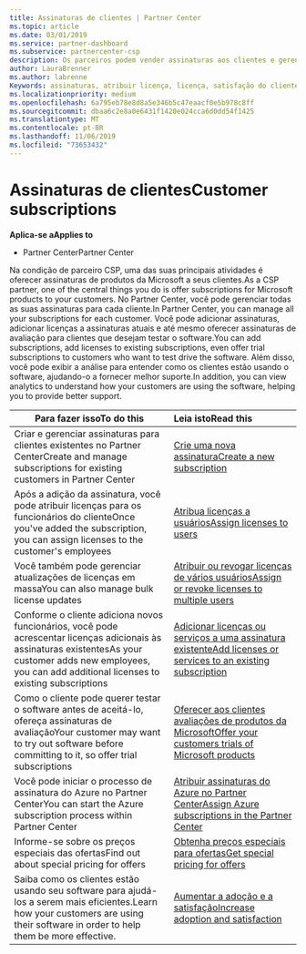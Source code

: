 ```yaml
---
title: Assinaturas de clientes | Partner Center
ms.topic: article
ms.date: 03/01/2019
ms.service: partner-dashboard
ms.subservice: partnercenter-csp
description: Os parceiros podem vender assinaturas aos clientes e gerenciá-las por meio do Partner Center.
author: LauraBrenner
ms.author: labrenne
Keywords: assinaturas, atribuir licença, licença, satisfação do cliente, assinaturas do Azure
ms.localizationpriority: medium
ms.openlocfilehash: 6a795eb78e8d8a5e346b5c47eaacf0e5b978c8ff
ms.sourcegitcommit: dbaa6c2e8a0e6431f1420e024cca6d0dd54f1425
ms.translationtype: MT
ms.contentlocale: pt-BR
ms.lasthandoff: 11/06/2019
ms.locfileid: "73653432"
---
```

# <a name="customer-subscriptions"></a><span data-ttu-id="02876-104">Assinaturas de clientes</span><span class="sxs-lookup"><span data-stu-id="02876-104">Customer subscriptions</span></span>

<span data-ttu-id="02876-105">**Aplica-se a**</span><span class="sxs-lookup"><span data-stu-id="02876-105">**Applies to**</span></span>

-  <span data-ttu-id="02876-106">Partner Center</span><span class="sxs-lookup"><span data-stu-id="02876-106">Partner Center</span></span>

<span data-ttu-id="02876-107">Na condição de parceiro CSP, uma das suas principais atividades é oferecer assinaturas de produtos da Microsoft a seus clientes.</span><span class="sxs-lookup"><span data-stu-id="02876-107">As a CSP partner, one of the central things you do is offer subscriptions for Microsoft products to your customers.</span></span> <span data-ttu-id="02876-108">No Partner Center, você pode gerenciar todas as suas assinaturas para cada cliente.</span><span class="sxs-lookup"><span data-stu-id="02876-108">In Partner Center, you can manage all your subscriptions for each customer.</span></span> <span data-ttu-id="02876-109">Você pode adicionar assinaturas, adicionar licenças a assinaturas atuais e até mesmo oferecer assinaturas de avaliação para clientes que desejam testar o software.</span><span class="sxs-lookup"><span data-stu-id="02876-109">You can add subscriptions, add licenses to existing subscriptions, even offer trial subscriptions to customers who want to test drive the software.</span></span> <span data-ttu-id="02876-110">Além disso, você pode exibir a análise para entender como os clientes estão usando o software, ajudando-o a fornecer melhor suporte.</span><span class="sxs-lookup"><span data-stu-id="02876-110">In addition, you can view analytics to understand how your customers are using the software, helping you to provide better support.</span></span>

|<span data-ttu-id="02876-111">**Para fazer isso**</span><span class="sxs-lookup"><span data-stu-id="02876-111">**To do this**</span></span>   |<span data-ttu-id="02876-112">**Leia isto**</span><span class="sxs-lookup"><span data-stu-id="02876-112">**Read this**</span></span>   |
|----------------------|:----------------------|
|<span data-ttu-id="02876-113">Criar e gerenciar assinaturas para clientes existentes no Partner Center</span><span class="sxs-lookup"><span data-stu-id="02876-113">Create and manage subscriptions for existing customers in Partner Center</span></span>|[<span data-ttu-id="02876-114">Crie uma nova assinatura</span><span class="sxs-lookup"><span data-stu-id="02876-114">Create a new subscription</span></span>](create-a-new-subscription.md)|
|<span data-ttu-id="02876-115">Após a adição da assinatura, você pode atribuir licenças para os funcionários do cliente</span><span class="sxs-lookup"><span data-stu-id="02876-115">Once you've added the subscription, you can assign licenses to the customer's employees</span></span>  |[<span data-ttu-id="02876-116">Atribua licenças a usuários</span><span class="sxs-lookup"><span data-stu-id="02876-116">Assign licenses to users</span></span>](assign-licenses-to-users.md)|
|<span data-ttu-id="02876-117">Você também pode gerenciar atualizações de licenças em massa</span><span class="sxs-lookup"><span data-stu-id="02876-117">You can also manage bulk license updates</span></span>   |[<span data-ttu-id="02876-118">Atribuir ou revogar licenças de vários usuários</span><span class="sxs-lookup"><span data-stu-id="02876-118">Assign or revoke licenses to multiple users</span></span>](bulk-license-provisioning-for-multiple-users.md)|
|<span data-ttu-id="02876-119">Conforme o cliente adiciona novos funcionários, você pode acrescentar licenças adicionais às assinaturas existentes</span><span class="sxs-lookup"><span data-stu-id="02876-119">As your customer adds new employees, you can add additional licenses to existing subscriptions</span></span>   |[<span data-ttu-id="02876-120">Adicionar licenças ou serviços a uma assinatura existente</span><span class="sxs-lookup"><span data-stu-id="02876-120">Add licenses or services to an existing subscription</span></span>](add-licenses-or-services-to-an-existing-subscription.md)|
|<span data-ttu-id="02876-121">Como o cliente pode querer testar o software antes de aceitá-lo, ofereça assinaturas de avaliação</span><span class="sxs-lookup"><span data-stu-id="02876-121">Your customer may want to try out software before committing to it, so offer trial subscriptions</span></span>    |[<span data-ttu-id="02876-122">Oferecer aos clientes avaliações de produtos da Microsoft</span><span class="sxs-lookup"><span data-stu-id="02876-122">Offer your customers trials of Microsoft products</span></span>](offer-your-customers-trials-of-microsoft-products.md)|
|<span data-ttu-id="02876-123">Você pode iniciar o processo de assinatura do Azure no Partner Center</span><span class="sxs-lookup"><span data-stu-id="02876-123">You can start the Azure subscription process within Partner Center</span></span>   |[<span data-ttu-id="02876-124">Atribuir assinaturas do Azure no Partner Center</span><span class="sxs-lookup"><span data-stu-id="02876-124">Assign Azure subscriptions in the Partner Center</span></span>](assign-azure-subscriptions.md)|
|<span data-ttu-id="02876-125">Informe-se sobre os preços especiais das ofertas</span><span class="sxs-lookup"><span data-stu-id="02876-125">Find out about special pricing for offers</span></span>   |[<span data-ttu-id="02876-126">Obtenha preços especiais para ofertas</span><span class="sxs-lookup"><span data-stu-id="02876-126">Get special pricing for offers</span></span>](get-special-pricing-for-offers.md)|
|<span data-ttu-id="02876-127">Saiba como os clientes estão usando seu software para ajudá-los a serem mais eficientes.</span><span class="sxs-lookup"><span data-stu-id="02876-127">Learn how your customers are using their software in order to help them be more effective.</span></span>   | [<span data-ttu-id="02876-128">Aumentar a adoção e a satisfação</span><span class="sxs-lookup"><span data-stu-id="02876-128">Increase adoption and satisfaction</span></span>](increasing-adoption-and-satisfaction.md)   | 

































 

 



